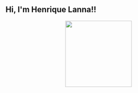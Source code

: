 ## Hi, I'm Henrique Lanna!!
<div align="center">
  <a href="https://github.com/Henriqueflanna">
  <img height="180em" src="https://github-readme-stats.vercel.app/api?username=Henriqueflanna&show_icons=true&theme=dracula&include_all_commits=true&count_private=true"/>
  

